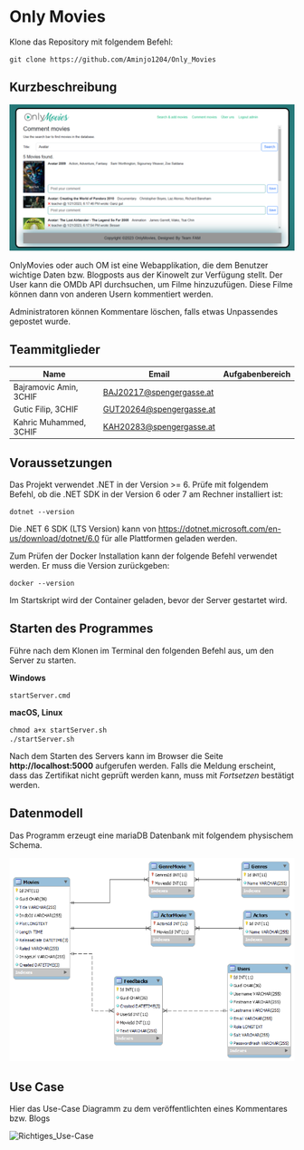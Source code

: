 # Only Movies

Klone das Repository mit folgendem Befehl:

```
git clone https://github.com/Aminjo1204/Only_Movies
```

## Kurzbeschreibung

![](screenshot.png)

OnlyMovies oder auch OM ist eine Webapplikation, die dem Benutzer wichtige Daten bzw. Blogposts aus der Kinowelt zur Verfügung stellt. Der User kann die OMDb API durchsuchen, um Filme hinzuzufügen. Diese Filme können dann von anderen Usern kommentiert werden.

Administratoren können Kommentare löschen, falls etwas Unpassendes gepostet wurde.

## Teammitglieder

| Name                   | Email                    | Aufgabenbereich |
| ---------------------- | ------------------------ | --------------- |
| Bajramovic Amin, 3CHIF | BAJ20217@spengergasse.at |                 |
| Gutic Filip, 3CHIF     | GUT20264@spengergasse.at |                 |
| Kahric Muhammed, 3CHIF | KAH20283@spengergasse.at |                 |

## Voraussetzungen

Das Projekt verwendet .NET in der Version >= 6. Prüfe mit folgendem Befehl, ob die .NET SDK in der
Version 6 oder 7 am Rechner installiert ist:

```
dotnet --version
```

Die .NET 6 SDK (LTS Version) kann von https://dotnet.microsoft.com/en-us/download/dotnet/6.0 für alle
Plattformen geladen werden.

Zum Prüfen der Docker Installation kann der folgende Befehl verwendet werden. Er muss die Version
zurückgeben:

```
docker --version
```

Im Startskript wird der Container geladen, bevor der Server gestartet wird.

## Starten des Programmes

Führe nach dem Klonen im Terminal den folgenden Befehl aus, um den Server zu starten.

**Windows**

```
startServer.cmd
```

**macOS, Linux**

```
chmod a+x startServer.sh
./startServer.sh
```

Nach dem Starten des Servers kann im Browser die Seite **http://localhost:5000**
aufgerufen werden. Falls die Meldung erscheint, dass das Zertifikat nicht geprüft werden kann,
muss mit *Fortsetzen* bestätigt werden.

## Datenmodell

Das Programm erzeugt eine mariaDB Datenbank mit folgendem physischem Schema.

![](data_model_0937.png)

## Use Case

Hier das Use-Case Diagramm zu dem veröffentlichten eines Kommentares bzw. Blogs

![Richtiges_Use-Case](https://user-images.githubusercontent.com/118912100/214299980-877f72da-27c7-454b-8160-8626e05275fc.png)
